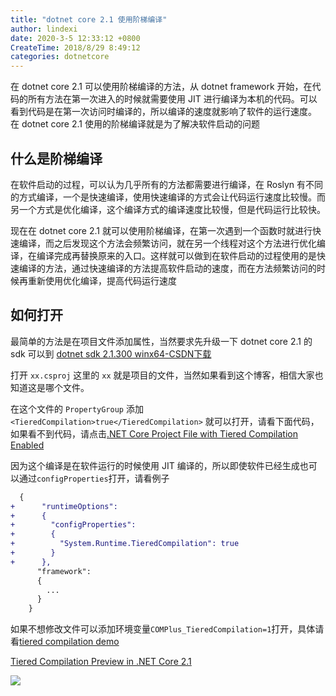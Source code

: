 ```yaml
---
title: "dotnet core 2.1 使用阶梯编译"
author: lindexi
date: 2020-3-5 12:33:12 +0800
CreateTime: 2018/8/29 8:49:12
categories: dotnetcore
---
```


在 dotnet core 2.1 可以使用阶梯编译的方法，从 dotnet framework 开始，在代码的所有方法在第一次进入的时候就需要使用 JIT 进行编译为本机的代码。可以看到代码是在第一次访问时编译的，所以编译的速度就影响了软件的运行速度。
在 dotnet core 2.1 使用的阶梯编译就是为了解决软件启动的问题

<!--more-->


<!-- CreateTime:2018/8/29 8:49:12 -->

<!-- 标签：dotnetcore -->

## 什么是阶梯编译

在软件启动的过程，可以认为几乎所有的方法都需要进行编译，在 Roslyn 有不同的方式编译，一个是快速编译，使用快速编译的方式会让代码运行速度比较慢。而另一个方式是优化编译，这个编译方式的编译速度比较慢，但是代码运行比较快。

现在在 dotnet core 2.1 就可以使用阶梯编译，在第一次遇到一个函数时就进行快速编译，而之后发现这个方法会频繁访问，就在另一个线程对这个方法进行优化编译，在编译完成再替换原来的入口。这样就可以做到在软件启动的过程使用的是快速编译的方法，通过快速编译的方法提高软件启动的速度，而在方法频繁访问的时候再重新使用优化编译，提高代码运行速度

## 如何打开

最简单的方法是在项目文件添加属性，当然要求先升级一下 dotnet core 2.1 的 sdk 可以到 [dotnet sdk 2.1.300 winx64-CSDN下载](https://download.csdn.net/download/lindexi_gd/10582416 )

打开 `xx.csproj` 这里的 `xx` 就是项目的文件，当然如果看到这个博客，相信大家也知道这是哪个文件。

在这个文件的 `PropertyGroup` 添加 ` <TieredCompilation>true</TieredCompilation>` 就可以打开，请看下面代码，如果看不到代码，请点击[.NET Core Project File with Tiered Compilation Enabled](https://gist.github.com/richlander/53a3c5f0505433b45c83c98db74c5e03#file-tieredcompilation-csproj-xml )

<script src="https://gist.github.com/richlander/53a3c5f0505433b45c83c98db74c5e03.js"></script>

因为这个编译是在软件运行的时候使用 JIT 编译的，所以即使软件已经生成也可以通过`configProperties`打开，请看例子

```diff
  {
+      "runtimeOptions": 
+      {
+        "configProperties": 
+        {
+          "System.Runtime.TieredCompilation": true
+        }
+      },
      "framework": 
      {
        ...
      }
    }
```

如果不想修改文件可以添加环境变量`COMPlus_TieredCompilation=1`打开，具体请看[tiered compilation demo ](https://github.com/aspnet/JitBench/blob/tiered_compilation_demo/README.md )


[Tiered Compilation Preview in .NET Core 2.1 ](https://blogs.msdn.microsoft.com/dotnet/2018/08/02/tiered-compilation-preview-in-net-core-2-1/ )

<!-- 奥利奥\TIM图片20180824091727.jpg -->
![](https://i.loli.net/2018/08/24/5b7f5cdebe8a8.jpg)

